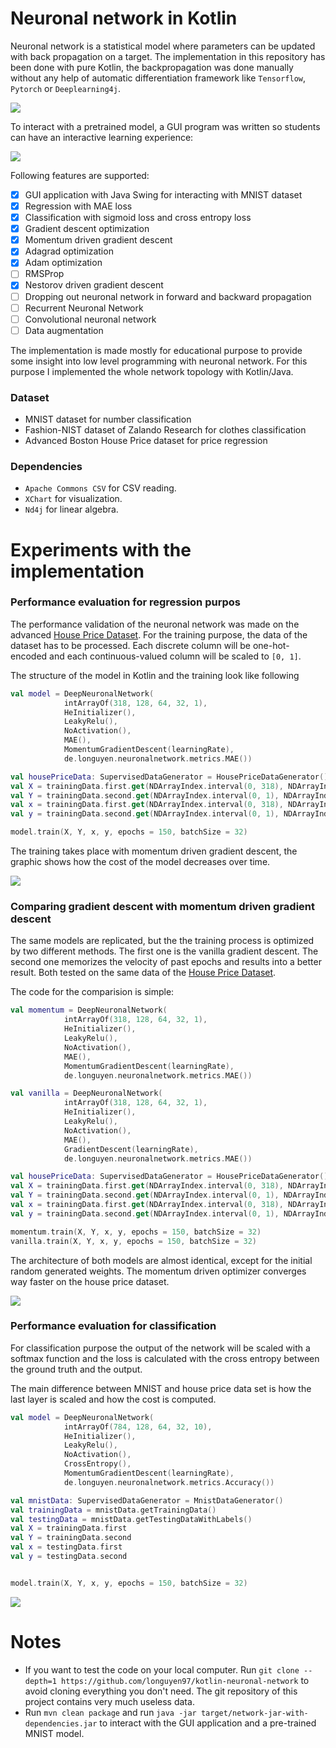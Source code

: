 # Neuronal network in Kotlin

Neuronal network is a statistical model where parameters can be updated with back propagation on a target. 
The implementation in this repository has been done with pure Kotlin, the backpropagation was done manually without 
any help of automatic differentiation framework like `Tensorflow`, `Pytorch` or `Deeplearning4j`. 

![](images/000-neuronal-network.png)    

To interact with a pretrained model, a GUI program was written so students can have an interactive learning experience:

![](images/004-gui-program.gif)

Following features are supported:

- [x] GUI application with Java Swing for interacting with MNIST dataset
- [x] Regression with MAE loss
- [x] Classification with sigmoid loss and cross entropy loss
- [x] Gradient descent optimization
- [x] Momentum driven gradient descent
- [x] Adagrad optimization
- [x] Adam optimization
- [ ] RMSProp
- [x] Nestorov driven gradient descent
- [ ] Dropping out neuronal network in forward and backward propagation
- [ ] Recurrent Neuronal Network
- [ ] Convolutional neuronal network
- [ ] Data augmentation

The implementation is made mostly for educational purpose to provide some insight into low level programming 
with neuronal network. For this purpose I implemented the whole network topology with Kotlin/Java.

### Dataset
- MNIST dataset for number classification
- Fashion-NIST dataset of Zalando Research for clothes classification
- Advanced Boston House Price dataset for price regression

### Dependencies
- `Apache Commons CSV` for CSV reading.
- `XChart` for visualization.
- `Nd4j` for linear algebra.

# Experiments with the implementation

### Performance evaluation for regression purpos

The performance validation of the neuronal network was made on the advanced [House Price Dataset](https://www.kaggle.com/c/house-prices-advanced-regression-techniques).
For the training purpose, the data of the dataset has to be processed. Each discrete column will be one-hot-encoded and each continuous-valued column will be 
scaled to `[0, 1]`.

The structure of the model in Kotlin and the training look like following

```kotlin
val model = DeepNeuronalNetwork(
            intArrayOf(318, 128, 64, 32, 1),
            HeInitializer(),
            LeakyRelu(),
            NoActivation(),
            MAE(),
            MomentumGradientDescent(learningRate),
            de.longuyen.neuronalnetwork.metrics.MAE())

val housePriceData: SupervisedDataGenerator = HousePriceDataGenerator()
val X = trainingData.first.get(NDArrayIndex.interval(0, 318), NDArrayIndex.interval(0, 1000))
val Y = trainingData.second.get(NDArrayIndex.interval(0, 1), NDArrayIndex.interval(0, 1000))
val x = trainingData.first.get(NDArrayIndex.interval(0, 318), NDArrayIndex.interval(1000, 1460))
val y = trainingData.second.get(NDArrayIndex.interval(0, 1), NDArrayIndex.interval(1000, 1460))

model.train(X, Y, x, y, epochs = 150, batchSize = 32)
```

The training takes place with momentum driven gradient descent, the graphic shows how the cost of the model 
decreases over time.

![](images/001-gradient-descent.png)

### Comparing gradient descent with momentum driven gradient descent

The same models are replicated, but the the training process is optimized by two different methods. The first one is the vanilla
gradient descent. The second one memorizes the velocity of past epochs and results into a better result. Both tested on the same data of the [House Price Dataset](https://www.kaggle.com/c/house-prices-advanced-regression-techniques).

The code for the comparision is simple:

```kotlin
val momentum = DeepNeuronalNetwork(
            intArrayOf(318, 128, 64, 32, 1),
            HeInitializer(),
            LeakyRelu(),
            NoActivation(),
            MAE(),
            MomentumGradientDescent(learningRate),
            de.longuyen.neuronalnetwork.metrics.MAE())

val vanilla = DeepNeuronalNetwork(
            intArrayOf(318, 128, 64, 32, 1),
            HeInitializer(),
            LeakyRelu(),
            NoActivation(),
            MAE(),
            GradientDescent(learningRate),
            de.longuyen.neuronalnetwork.metrics.MAE())

val housePriceData: SupervisedDataGenerator = HousePriceDataGenerator()
val X = trainingData.first.get(NDArrayIndex.interval(0, 318), NDArrayIndex.interval(0, 1000))
val Y = trainingData.second.get(NDArrayIndex.interval(0, 1), NDArrayIndex.interval(0, 1000))
val x = trainingData.first.get(NDArrayIndex.interval(0, 318), NDArrayIndex.interval(1000, 1460))
val y = trainingData.second.get(NDArrayIndex.interval(0, 1), NDArrayIndex.interval(1000, 1460))

momentum.train(X, Y, x, y, epochs = 150, batchSize = 32)
vanilla.train(X, Y, x, y, epochs = 150, batchSize = 32)
```

The architecture of both models are almost identical, except for the initial random generated weights. 
The momentum driven optimizer converges way faster on the house price dataset.

![](images/002-gradient-descent-and-momentum.png)

### Performance evaluation for classification

For classification purpose the output of the network will be scaled with a softmax function and the loss is calculated with the cross entropy 
between the ground truth and the output.

The main difference between MNIST and house price data set is how the last layer is scaled and how the cost is computed.

```kotlin
val model = DeepNeuronalNetwork(
            intArrayOf(784, 128, 64, 32, 10),
            HeInitializer(),
            LeakyRelu(),
            NoActivation(),
            CrossEntropy(),
            MomentumGradientDescent(learningRate),
            de.longuyen.neuronalnetwork.metrics.Accuracy())

val mnistData: SupervisedDataGenerator = MnistDataGenerator()
val trainingData = mnistData.getTrainingData()
val testingData = mnistData.getTestingDataWithLabels()
val X = trainingData.first
val Y = trainingData.second
val x = testingData.first
val y = testingData.second


model.train(X, Y, x, y, epochs = 150, batchSize = 32)
```

![](images/003-cross-entropy.png)

# Notes
- If you want to test the code on your local computer. Run `git clone --depth=1 https://github.com/longuyen97/kotlin-neuronal-network` to avoid 
cloning everything you don't need. The git repository of this project contains very much useless data.
- Run `mvn clean package` and run `java -jar target/network-jar-with-dependencies.jar` to interact with the GUI application
and a pre-trained MNIST model.